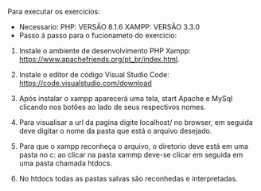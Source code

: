 Para executar  os exercicios:
* Necessario:
PHP: VERSÃO 
8.1.6
XAMPP: VERSÃO
3.3.0
* Passo á passo para o fucionameto do exercicio:

1. Instale o ambiente de desenvolvimento PHP Xampp: https://www.apachefriends.org/pt_br/index.html.

2. Instale o editor de código Visual Studio Code: https://code.visualstudio.com/download

3. Após instalar o xampp aparecerá uma tela, start Apache e MySql clicando nos botões ao lado de seus respectivos nomes.

4. Para visualisar a url da pagina digite localhost/ no browser, em seguida deve digitar o nome da pasta que está o arquivo desejado.

5. Para que o xampp reconheça o arquivo, o diretorio deve está em uma pasta no c: ao clicar na pasta xammp deve-se clicar em seguida em uma pasta chamada htdocs.

6. No htdocs todas as pastas salvas são reconhedas e interpretadas.


